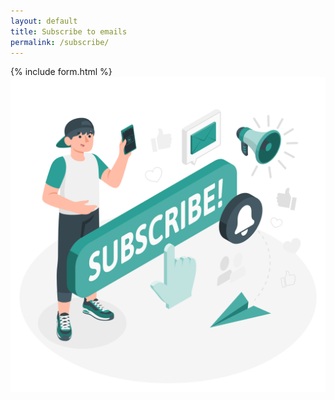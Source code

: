 ```yaml
---
layout: default
title: Subscribe to emails
permalink: /subscribe/
---
```


<div class="max-w-4 lg:mx-auto pt-16 pb-4">
    <div class="splendid-flex w-full flex-col md:flex-row justify-between">
        <div class="w-40 mb-0">
            {% include form.html %}
        </div>
        <div class="w-50 mb-0">
            <picture class="block -mb-16 md:mx-12 xl:mx-0">
                <source type="image/webp" srcset="/assets/img/storyset_Subscriber-amico.webp" >
                <img src="/assets/img/storyset_Subscriber-amico.png" alt="Subscribe to receive emails from Brandon Caples" />
            </picture>
        </div>
    </div>
</div>